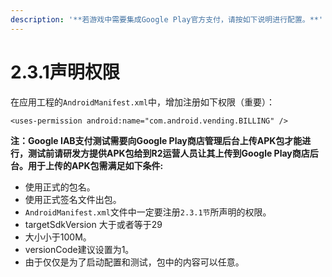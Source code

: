 ```yaml
---
description: '**若游戏中需要集成Google Play官方支付，请按如下说明进行配置。**'
---
```


# 2.3.1声明权限

在应用工程的`AndroidManifest.xml`中，增加注册如下权限（重要）：

```text
<uses-permission android:name="com.android.vending.BILLING" />
```

**注：Google IAB支付测试需要向Google Play商店管理后台上传APK包才能进行，测试前请研发方提供APK包给到R2运营人员让其上传到Google Play商店后台。用于上传的APK包需满足如下条件:**

* 使用正式的包名。
* 使用正式签名文件出包。
* `AndroidManifest.xml`文件中一定要注册`2.3.1节`所声明的权限。
* targetSdkVersion 大于或者等于29
* 大小小于100M。
* versionCode建议设置为1。
* 由于仅仅是为了启动配置和测试，包中的内容可以任意。

